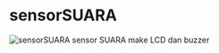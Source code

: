 # sensorSUARA

![sensorSUARA](https://socialify.git.ci/fardardnsyh/sensorSUARA/image?language=1&owner=1&name=1&stargazers=1&theme=Light)
sensor SUARA make LCD dan buzzer

